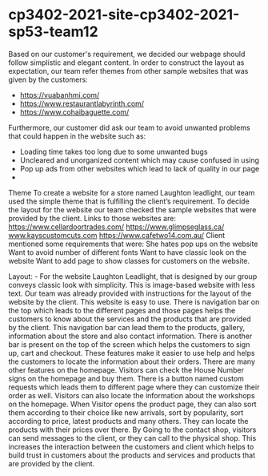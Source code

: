 ﻿# cp3402-2021-site-cp3402-2021-sp53-team12

Based on our customer's requirement, we decided our webpage should follow simplistic and elegant content. In order to construct the layout as expectation, our team refer themes from other sample websites that was given by the customers: 
  + https://vuabanhmi.com/
  + https://www.restaurantlabyrinth.com/
  + https://www.cohaibaguette.com/

Furthermore, our customer did ask our team to avoid unwanted problems that could happen in the website such as: 
 - Loading time takes too long due to some unwanted bugs
 - Uncleared and unorganized content which may cause confused in using
 - Pop up ads from other websites which lead to lack of quality in our page
 - 
Theme To create a website for a store named Laughton leadlight, our team used the simple theme that is fulfilling the client’s requirement. To decide the layout for the website our team checked the sample websites that were provided by the client. Links to those websites are: https://www.cellardoortrades.com/
https://www.glimpseglass.ca/ www.kayscustomcuts.com https://www.cafetwo14.com.au/ Client mentioned some requirements that were: She hates pop ups on the website Want to avoid number of different fonts Want to have classic look on the website Want to add page to show classes for customers on the website.

Layout: - For the website Laughton Leadlight, that is designed by our group conveys classic look with simplicity. This is image-based website with less text. Our team was already provided with instructions for the layout of the website by the client. This website is easy to use. There is navigation bar on the top which leads to the different pages and those pages helps the customers to know about the services and the products that are provided by the client. This navigation bar can lead them to the products, gallery, information about the store and also contact information. There is another bar is present on the top of the screen which helps the customers to sign up, cart and checkout. These features make it easier to use help and helps the customers to locate the information about their orders. There are many other features on the homepage. Visitors can check the House Number signs on the homepage and buy them. There is a button named custom requests which leads them to different page where they can customize their order as well. Visitors can also locate the information about the workshops on the homepage. When Visitor opens the product page, they can also sort them according to their choice like new arrivals, sort by popularity, sort according to price, latest products and many others. They can locate the products with their prices over there. By Going to the contact shop, visitors can send messages to the client, or they can call to the physical shop. This increases the interaction between the customers and client which helps to build trust in customers about the products and services and products that are provided by the client.
